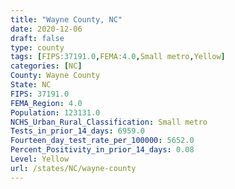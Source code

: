 ```yaml
---
title: "Wayne County, NC"
date: 2020-12-06
draft: false
type: county
tags: [FIPS:37191.0,FEMA:4.0,Small metro,Yellow]
categories: [NC]
County: Wayne County
State: NC
FIPS: 37191.0
FEMA_Region: 4.0
Population: 123131.0
NCHS_Urban_Rural_Classification: Small metro
Tests_in_prior_14_days: 6959.0
Fourteen_day_test_rate_per_100000: 5652.0
Percent_Positivity_in_prior_14_days: 0.08
Level: Yellow
url: /states/NC/wayne-county
---
```



